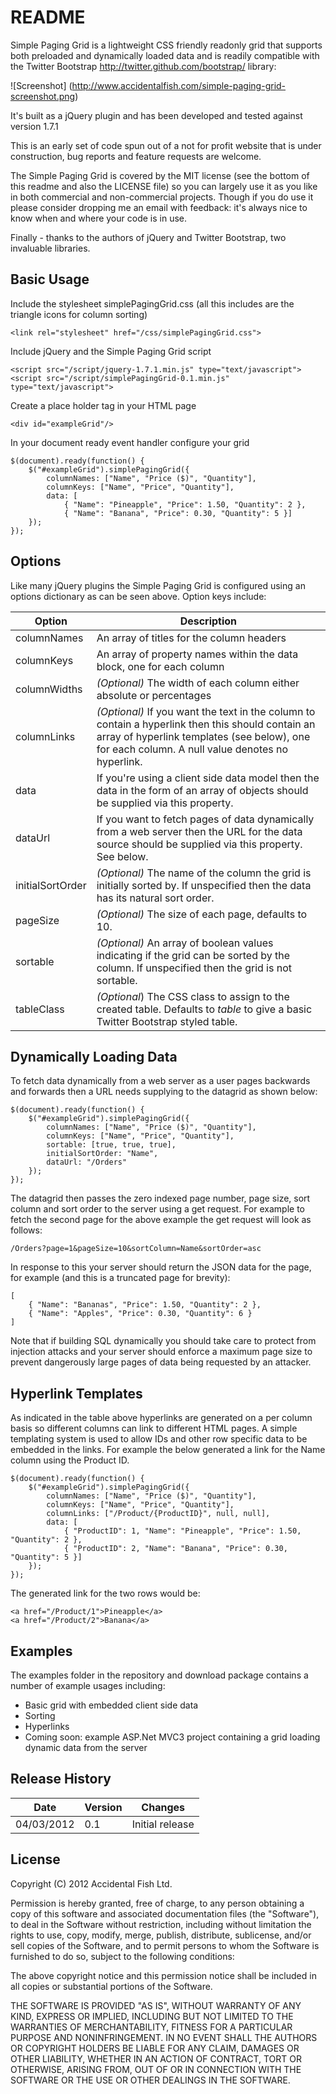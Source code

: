 # README

Simple Paging Grid is a lightweight CSS friendly readonly grid that supports both preloaded and dynamically loaded data and is readily compatible with the Twitter Bootstrap <http://twitter.github.com/bootstrap/> library:

![Screenshot]
(http://www.accidentalfish.com/simple-paging-grid-screenshot.png) 

It's built as a jQuery plugin and has been developed and tested against version 1.7.1

This is an early set of code spun out of a not for profit website that is under construction, bug reports and feature requests are welcome.

The Simple Paging Grid is covered by the MIT license (see the bottom of this readme and also the LICENSE file) so you can largely use it as you like in both commercial and non-commercial projects. Though if you do use it please consider dropping me an email with feedback: it's always nice to know when and where your code is in use.

Finally - thanks to the authors of jQuery and Twitter Bootstrap, two invaluable libraries.

## Basic Usage

Include the stylesheet simplePagingGrid.css (all this includes are the triangle icons for column sorting)

    <link rel="stylesheet" href="/css/simplePagingGrid.css">

Include jQuery and the Simple Paging Grid script

    <script src="/script/jquery-1.7.1.min.js" type="text/javascript">
    <script src="/script/simplePagingGrid-0.1.min.js" type="text/javascript">

Create a place holder tag in your HTML page

    <div id="exampleGrid"/>

In your document ready event handler configure your grid

    $(document).ready(function() {
        $("#exampleGrid").simplePagingGrid({
            columnNames: ["Name", "Price ($)", "Quantity"],
            columnKeys: ["Name", "Price", "Quantity"],
            data: [
                { "Name": "Pineapple", "Price": 1.50, "Quantity": 2 },
                { "Name": "Banana", "Price": 0.30, "Quantity": 5 }]
        });
    });

## Options

Like many jQuery plugins the Simple Paging Grid is configured using an options dictionary as can be seen above. Option keys include:

**Option**      |**Description**
----------------|-----------------------------------------
columnNames     |An array of titles for the column headers
columnKeys      |An array of property names within the data block, one for each column
columnWidths    |*(Optional)* The width of each column either absolute or percentages
columnLinks     |*(Optional)* If you want the text in the column to contain a hyperlink then this should contain an array of hyperlink templates (see below), one for each column. A null value denotes no hyperlink.
data            |If you're using a client side data model then the data in the form of an array of objects should be supplied via this property.
dataUrl         |If you want to fetch pages of data dynamically from a web server then the URL for the data source should be supplied via this property. See below.
initialSortOrder|*(Optional)* The name of the column the grid is initially sorted by. If unspecified then the data has its natural sort order.
pageSize        |*(Optional)* The size of each page, defaults to 10.
sortable        |*(Optional)* An array of boolean values indicating if the grid can be sorted by the column. If unspecified then the grid is not sortable.
tableClass      |*(Optional*) The CSS class to assign to the created table. Defaults to *table* to give a basic Twitter Bootstrap styled table.

## Dynamically Loading Data

To fetch data dynamically from a web server as a user pages backwards and forwards then a URL needs supplying to the datagrid as shown below:

    $(document).ready(function() {
        $("#exampleGrid").simplePagingGrid({
            columnNames: ["Name", "Price ($)", "Quantity"],
            columnKeys: ["Name", "Price", "Quantity"],
            sortable: [true, true, true],
            initialSortOrder: "Name",
            dataUrl: "/Orders"
        });
    });

The datagrid then passes the zero indexed page number, page size, sort column and sort order to the server using a get request. For example to fetch the second page for the above example the get request will look as follows:

    /Orders?page=1&pageSize=10&sortColumn=Name&sortOrder=asc

In response to this your server should return the JSON data for the page, for example (and this is a truncated page for brevity):

    [
        { "Name": "Bananas", "Price": 1.50, "Quantity": 2 },
        { "Name": "Apples", "Price": 0.30, "Quantity": 6 }
    ]

Note that if building SQL dynamically you should take care to protect from injection attacks and your server should enforce a maximum page size to prevent dangerously large pages of data being requested by an attacker.

## Hyperlink Templates

As indicated in the table above hyperlinks are generated on a per column basis so different columns can link to different HTML pages. A simple templating system is used to allow IDs and other row specific data to be embedded in the links. For example the below generated a link for the Name column using the Product ID.

    $(document).ready(function() {
        $("#exampleGrid").simplePagingGrid({
            columnNames: ["Name", "Price ($)", "Quantity"],
            columnKeys: ["Name", "Price", "Quantity"],
            columnLinks: ["/Product/{ProductID}", null, null],
            data: [
                { "ProductID": 1, "Name": "Pineapple", "Price": 1.50, "Quantity": 2 },
                { "ProductID": 2, "Name": "Banana", "Price": 0.30, "Quantity": 5 }]
        });
    });

The generated link for the two rows would be:

    <a href="/Product/1">Pineapple</a>
    <a href="/Product/2">Banana</a>

## Examples

The examples folder in the repository and download package contains a number of example usages including:

* Basic grid with embedded client side data
* Sorting
* Hyperlinks
* Coming soon: example ASP.Net MVC3 project containing a grid loading dynamic data from the server


## Release History

Date       |Version |Changes
-----------|--------|--------
04/03/2012 |0.1     |Initial release

## License

Copyright (C) 2012 Accidental Fish Ltd.

Permission is hereby granted, free of charge, to any person obtaining a copy of this software and associated documentation files (the "Software"), to deal in the Software without restriction, including without limitation the rights to use, copy, modify, merge, publish, distribute, sublicense, and/or sell copies of the Software, and to permit persons to whom the Software is furnished to do so, subject to the following conditions:

The above copyright notice and this permission notice shall be included in all copies or substantial portions of the Software.

THE SOFTWARE IS PROVIDED "AS IS", WITHOUT WARRANTY OF ANY KIND, EXPRESS OR IMPLIED, INCLUDING BUT NOT LIMITED TO THE WARRANTIES OF MERCHANTABILITY, FITNESS FOR A PARTICULAR PURPOSE AND NONINFRINGEMENT. IN NO EVENT SHALL THE AUTHORS OR COPYRIGHT HOLDERS BE LIABLE FOR ANY CLAIM, DAMAGES OR OTHER LIABILITY, WHETHER IN AN ACTION OF CONTRACT, TORT OR OTHERWISE, ARISING FROM, OUT OF OR IN CONNECTION WITH THE SOFTWARE OR THE USE OR OTHER DEALINGS IN THE SOFTWARE.